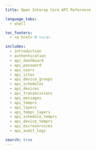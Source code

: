 ```yaml
---
title: Open Interop Core API Reference

language_tabs:
  - shell

toc_footers:
  - <a href='#'></a>

includes:
  - introduction
  - authentication
  - api_dashboard
  - api_password
  - api_users
  - api_sites
  - api_device_groups
  - api_schedules
  - api_devices
  - api_transmissions
  - api_messages
  - api_temprs
  - api_layers
  - api_tempr_layers
  - api_schedule_temprs
  - api_device_temprs
  - api_microservices
  - api_audit_logs

search: true
---
```


